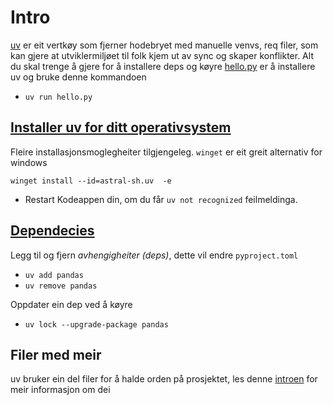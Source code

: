 # Intro

[uv](https://docs.astral.sh/uv/) er eit vertkøy som fjerner hodebryet med manuelle venvs, req filer, som kan gjere at utviklermiljøet til folk kjem ut av sync og skaper konflikter.
Alt du skal trenge å gjere for å installere deps og køyre [hello.py](../hello.py) er å installere uv og bruke denne kommandoen 
- `uv run hello.py`

## [Installer uv for ditt operativsystem ](https://docs.astral.sh/uv/getting-started/installation/)
  
Fleire installasjonsmoglegheiter tilgjengeleg. `winget` er eit greit alternativ for windows

`winget install --id=astral-sh.uv  -e`

- Restart Kodeappen din, om du får `uv not recognized` feilmeldinga.

## [Dependecies](https://docs.astral.sh/uv/concepts/projects/dependencies/)

Legg til og fjern *avhengigheiter (deps)*, dette vil endre `pyproject.toml`

- `uv add pandas`
- `uv remove pandas`

Oppdater ein dep ved å køyre
- `uv lock --upgrade-package pandas`

## Filer med meir

uv bruker ein del filer for å halde orden på prosjektet, 
les denne [introen](https://docs.astral.sh/uv/concepts/projects/layout/) for meir informasjon om dei